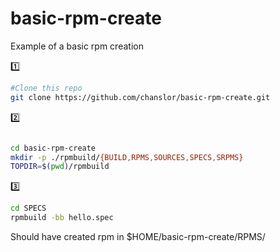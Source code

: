 # basic-rpm-create
Example of a basic rpm creation 



:one: 
```bash
#Clone this repo
git clone https://github.com/chanslor/basic-rpm-create.git
```

 :two:
```bash

cd basic-rpm-create
mkdir -p ./rpmbuild/{BUILD,RPMS,SOURCES,SPECS,SRPMS}
TOPDIR=$(pwd)/rpmbuild
```

:three:
```bash
cd SPECS
rpmbuild -bb hello.spec
```

 Should have created rpm in  $HOME/basic-rpm-create/RPMS/

